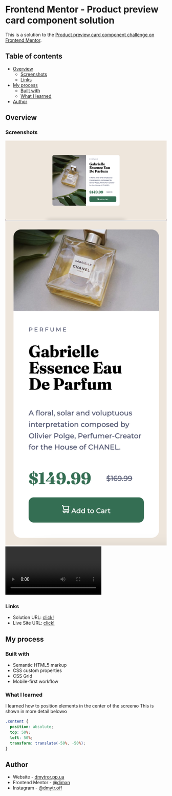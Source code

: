 # Frontend Mentor - Product preview card component solution

This is a solution to the [Product preview card component challenge on Frontend Mentor](https://www.frontendmentor.io/challenges/product-preview-card-component-GO7UmttRfa).

## Table of contents

- [Overview](#overview)
  - [Screenshots](#screenshot)
  - [Links](#links)
- [My process](#my-process)
  - [Built with](#built-with)
  - [What I learned](#what-i-learned)
- [Author](#author)

## Overview

### Screenshots

![](./images/screen1.png)
![](./images/screen2.png)
![](./images/screen2.mov)

### Links

- Solution URL: [click!](https://github.com/dimxn/product-preview-card-component-main/)
- Live Site URL: [click!](https://dimxn.github.io/product-preview-card-component-main/)

## My process

### Built with

- Semantic HTML5 markup
- CSS custom properties
- CSS Grid
- Mobile-first workflow

### What I learned

I learned how to position elements in the center of the screenю
This is shown in more detail belowю

```css
.content {
  position: absolute;
  top: 50%;
  left: 50%;
  transform: translate(-50%, -50%);
}
```

## Author

- Website - [dmytror.pp.ua](https://www.dmytror.pp.ua/)
- Frontend Mentor - [@dimxn](https://www.frontendmentor.io/profile/dimxn)
- Instagram - [@dmytr.off](https://www.instagram.com/dmytr.off)
